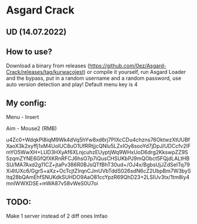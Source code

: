 # Asgard Crack

## UD (14.07.2022)

## How to use?

Download a binary from releases (https://github.com/0ez/Asgard-Crack/releases/tag/kurwacojest) or compile it yourself, run Asgard Loader and the bypass, put in a random username and a random password, use auto version detection and play! Default menu key is 4

## My config:

Menu - Insert

Aim - Mouse2 (RMB)

u4Zc0+WdqkPl8iqM9Wk4dVq5hYw8xd6rj7PIXcCDu4chzns76OktwzXtUUBfXaoX3k2xyffj1xM4UoIUC8uO1UfRRtjjcQNlu5LZxIOy8sooYd7jDpJ/UDCcfv2lFmYO5WwXH+LUD3HXyAf6XLnjcuhzEUyptjWq9WHxUoD6drg2KkswpZZ9S5zqmZYNE6GfQfXKRnRFCJ6hsO7p7iQusCHSUKbPJ9mQObct5FQjdLALtHBSU/MA7Axd2g11CZ+jtaPv386R0BJsQTfBhT30ud+/OJ4x/BgbsUjJZdSeITq79Xi4tUXc6/GgrS+aXz+OcTcjtZIrqnCJmUVbTddS026sdN6cZ2UbpBm7W3bySItq28bQAmEhfSNUKdkSUHDO9AaO81ccYpzR69QhD23+2LSIUv3tx/1tm8iy4mnIWWXDSE+mWA87v58vWeS0U7oi

## TODO:

Make 1 server instead of 2 diff ones lmfao
